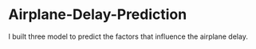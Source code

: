 # Airplane-Delay-Prediction
I built three model to predict the factors that influence the airplane delay.
